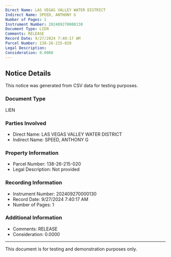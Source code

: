 ```yaml
---
Direct Name: LAS VEGAS VALLEY WATER DISTRICT
Indirect Name: SPEED, ANTHONY G
Number of Pages: 1
Instrument Number: 202409270000130
Document Type: LIEN
Comments: RELEASE
Record Date: 9/27/2024 7:40:17 AM
Parcel Number: 138-26-215-020
Legal Description: 
Consideration: 0.0000
---
```


## Notice Details

This notice was generated from CSV data for testing purposes.

### Document Type
LIEN

### Parties Involved
- Direct Name: LAS VEGAS VALLEY WATER DISTRICT
- Indirect Name: SPEED, ANTHONY G

### Property Information
- Parcel Number: 138-26-215-020
- Legal Description: Not provided

### Recording Information
- Instrument Number: 202409270000130
- Record Date: 9/27/2024 7:40:17 AM
- Number of Pages: 1

### Additional Information
- Comments: RELEASE
- Consideration: 0.0000

---

This document is for testing and demonstration purposes only.
